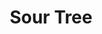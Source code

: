---
abv: 6.8%
alt:
availability: Keg
bitterness: 
description: Our collab with Durty Bull Brewing Company (Durham, NC). Sour Tree is a refreshingly tart Saison with tamarind added.
gravity: 
hops: 
ibu: N/A
img: sour-tree.jpg
layout: beer
malt: 
modal-id: sour-tree
title: Sour Tree
on-tap: nope
sourness: 
style: Sour Saison
---